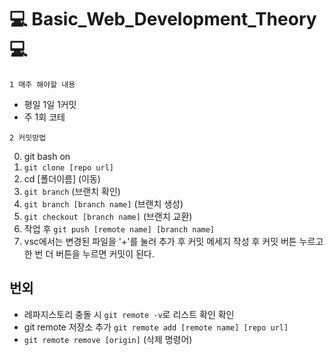 # :computer: Basic_Web_Development_Theory :computer:

`1 매주 해야할 내용`

- 평일 1일 1커밋
-  주 1회 코테

`2 커밋방법`

0. git bash on
1. `git clone [repo url]`
2. cd [폴더이름] (이동)
3. `git branch` (브랜치 확인)
4. `git branch [branch name]` (브랜치 생성)
5. `git checkout [branch name]` (브랜치 교환)
6. 작업 후 `git push [remote name] [branch name]`
7. vsc에서는 변경된 파일을 '+'를 눌러 추가 후 커밋 메세지 작성 후 커밋 버튼 누르고 한 번 더 버튼을 누르면 커밋이 된다.

## 번외
- 레파지스토리 충돌 시 `git remote -v`로 리스트 확인 확인
- git remote 저장소 추가 `git remote add [remote name] [repo url]`
- `git remote remove [origin]` (삭제 명령어)
